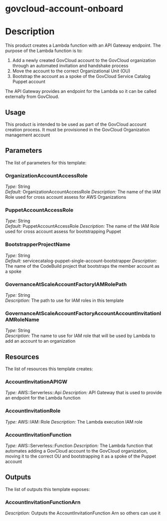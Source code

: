 # govcloud-account-onboard
# Description
This product creates a Lambda function with an API Gateway endpoint. The purpose of the Lambda function is to:
1. Add a newly created GovCloud account to the GovCloud organization through an automated invitation and handshake process
2. Move the account to the correct Organizational Unit (OU)
3. Bootstrap the account as a spoke of the GovCloud Service Catalog Puppet account
 
The API Gateway provides an endpoint for the Lambda so it can be called externally from GovCloud. 

## Usage
This product is intended to be used as part of the GovCloud account creation process. It must be provisioned in the GovCloud Organization management account

## Parameters
The list of parameters for this template:

### OrganizationAccountAccessRole 
_Type:_ String  
_Default:_ OrganizationAccountAccessRole
_Description:_ The name of the IAM Role used for cross account assess for AWS Organizations 
### PuppetAccountAccessRole 
_Type:_ String  
_Default:_ PuppetAccountAccessRole
_Description:_ The name of the IAM Role used for cross account assess for bootstrapping Puppet
### BootstrapperProjectName 
_Type:_ String  
_Default:_ servicecatalog-puppet-single-account-bootstrapper
_Description:_ The name of the CodeBuild project that bootstraps the member account as a spoke
### GovernanceAtScaleAccountFactoryIAMRolePath 
_Type:_ String  
_Description:_ The path to use for IAM roles in this template
### GovernanceAtScaleAccountFactoryAccountAccountInvitationIAMRoleName 
_Type:_ String  
_Description:_ The name to use for IAM role that will be used by Lambda to add an account to an organization

## Resources
The list of resources this template creates:

### AccountInvitationAPIGW 
_Type:_ AWS::Serverless::Api
_Description:_ API Gateway that is used to provide an endpoint for the Lambda function
### AccountInvitationRole 
_Type:_ AWS::IAM::Role 
_Description:_ The Lambda execution IAM role 
### AccountInvitationFunction 
_Type:_ AWS::Serverless::Function
_Description:_ The Lambda function that automates adding a GovCloud account to the GovCloud organization, moving it to the correct OU and bootstrapping it as a spoke of the Puppet account
 

## Outputs
The list of outputs this template exposes:

### AccountInvitationFunctionArn 
_Description:_ Outputs the AccountInvitationFunction Arn so others can use it
  
